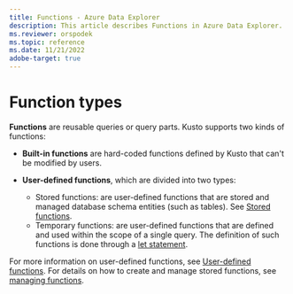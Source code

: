 ```yaml
---
title: Functions - Azure Data Explorer
description: This article describes Functions in Azure Data Explorer.
ms.reviewer: orspodek
ms.topic: reference
ms.date: 11/21/2022
adobe-target: true
---
```


# Function types

**Functions** are reusable queries or query parts. Kusto supports two
kinds of functions:

* **Built-in functions** are hard-coded functions defined by Kusto that can't be
  modified by users.

* **User-defined functions**, which are divided into two types:

  * Stored functions: are user-defined functions that are stored and managed database schema entities (such as tables). See [Stored functions](../schema-entities/stored-functions.md).
  * Temporary functions: are user-defined functions that are defined and used within the scope of a single query. The definition of such functions is done through a [let statement](../letstatement.md).

For more information on user-defined functions, see [User-defined functions](./user-defined-functions.md).
For details on how to create and manage stored functions, see [managing functions](../../management/functions.md).
